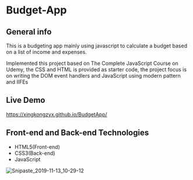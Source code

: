 # Budget-App


## General info
This is a budgeting app mainly using javascript to calculate a budget based on a list of income and expenses.

Implemented this project based on The Complete JavaScript Course on Udemy, the CSS and HTML is provided as starter code, the project focus is on writing the DOM event handlers and JavaScript using modern pattern and IIFEs

## Live Demo
https://xingkongzyx.github.io/BudgetApp/

## Front-end and Back-end Technologies
* HTML5(Front-end)
* CSS3(Back-end)
* JavaScript


![Snipaste_2019-11-13_10-29-12](https://user-images.githubusercontent.com/36606851/68797512-f8680a00-0611-11ea-8ae4-6c83512560f8.png)
